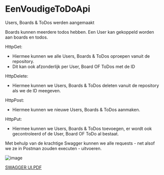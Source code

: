 # EenVoudigeToDoApi

Users, Boards & ToDos werden aangemaakt

Boards kunnen meerdere todos hebben.
Een User kan gekoppeld worden aan boards en todos.

HttpGet:
- Hiermee kunnen we alle Users, Boards & ToDos oproepen vanuit de repository.
- Dit kan ook afzonderlijk per User, Board OF ToDos met de ID

HttpDelete:
- Hiermee kunnen we Users, Boards & ToDos deleten vanuit de repository als we de ID meegeven.

HttpPost:
- Hiermee kunnen we nieuwe Users, Boards & ToDos aanmaken.

HttpPut:
- Hiermee kunnen we Users, Boards & ToDos toevoegen, er wordt ook gecontroleerd of de User, Board OF ToDo al bestaat.

Met behulp van de krachtige Swagger kunnen we alle requests - net alsof we ze in Postman zouden executen - uitvoeren.

![image](https://user-images.githubusercontent.com/47563889/174710573-ae7cde67-d269-45fb-987a-a0cde7607fbb.png)

<a href="[https://github.com/Yusuf-Ozgun/EenVoudigeToDoApi/files/8945706/Swagger.UI.pdf](https://github.com/Yusuf-Ozgun/EenVoudigeToDoApi/blob/master/Swagger%20UI.pdf)" target="_blank"> SWAGGER UI.PDF</a>
